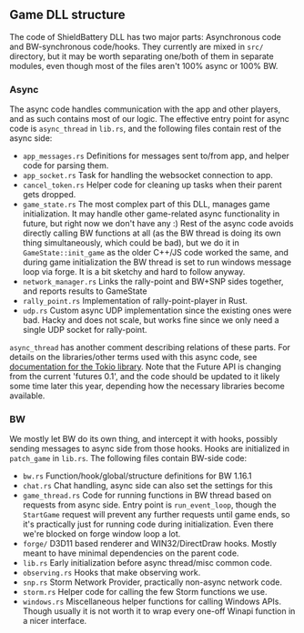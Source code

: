 ## Game DLL structure

The code of ShieldBattery DLL has two major parts: Asynchronous code and BW-synchronous code/hooks.
They currently are mixed in `src/` directory, but it may be worth separating one/both of them in
separate modules, even though most of the files aren't 100% async or 100% BW.

### Async
The async code handles communication with the app and other players, and as such contains most
of our logic. The effective entry point for async code is `async_thread` in `lib.rs`, and the
following files contain rest of the async side:

- `app_messages.rs` Definitions for messages sent to/from app, and helper code for parsing them.
- `app_socket.rs` Task for handling the websocket connection to app.
- `cancel_token.rs` Helper code for cleaning up tasks when their parent gets dropped.
- `game_state.rs` The most complex part of this DLL, manages game initialization. It may
    handle other game-related async functionality in future, but right now we don't have any :)
    Rest of the async code avoids directly calling BW functions at all
    (as the BW thread is doing its own thing simultaneously, which could be bad),
    but we do it in `GameState::init_game` as the older C++/JS code worked the same, and during
    game initialization the BW thread is set to run windows message loop via forge.
    It is a bit sketchy and hard to follow anyway.
- `network_manager.rs` Links the rally-point and BW+SNP sides together, and reports results to
    GameState
- `rally_point.rs` Implementation of rally-point-player in Rust.
- `udp.rs` Custom async UDP implementation since the existing ones were bad. Hacky and does not scale,
    but works fine since we only need a single UDP socket for rally-point.

`async_thread` has another comment describing relations of these parts.
For details on the libraries/other terms used with this async code, see [documentation for the Tokio
library](https://tokio.rs/docs/overview/). Note that the Future API is changing from the current
'futures 0.1', and the code should be updated to it likely some time later this year, depending
how the necessary libraries become available.

### BW
We mostly let BW do its own thing, and intercept it with hooks, possibly sending messages to
async side from those hooks. Hooks are initialized in `patch_game` in `lib.rs`.
The following files contain BW-side code:

- `bw.rs` Function/hook/global/structure definitions for BW 1.16.1
- `chat.rs` Chat handling, async side can also set the settings for this
- `game_thread.rs` Code for running functions in BW thread based on requests from async side.
    Entry point is `run_event_loop`, though the `StartGame` request will prevent any further
    requests until game ends, so it's practically just for running code during initialization.
    Even there we're blocked on forge window loop a lot.
- `forge/` D3D11 based renderer and WIN32/DirectDraw hooks.
    Mostly meant to have minimal dependencies on the parent code.
- `lib.rs` Early initialization before async thread/misc common code.
- `observing.rs` Hooks that make observing work.
- `snp.rs` Storm Network Provider, practically non-async network code.
- `storm.rs` Helper code for calling the few Storm functions we use.
- `windows.rs` Miscellaneous helper functions for calling Windows APIs. Though usually it is not
    worth it to wrap every one-off Winapi function in a nicer interface.
